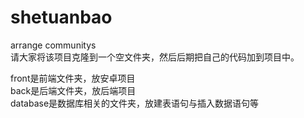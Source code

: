 # shetuanbao
arrange communitys
<br />
请大家将该项目克隆到一个空文件夹，然后后期把自己的代码加到项目中。

front是前端文件夹，放安卓项目
<br />
back是后端文件夹，放后端项目
<br />
database是数据库相关的文件夹，放建表语句与插入数据语句等
